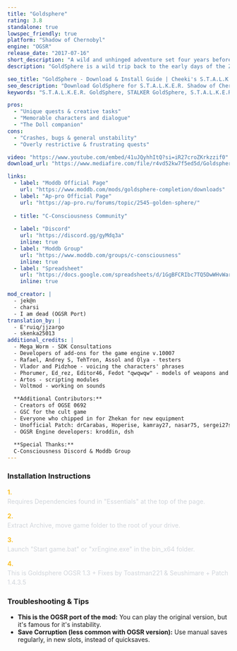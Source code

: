 ```yaml
---
title: "Goldsphere"
rating: 3.8
standalone: true
lowspec_friendly: true
platform: "Shadow of Chernobyl"
engine: "OGSR"
release_date: "2017-07-16"
short_description: "A wild and unhinged adventure set four years before Shadow of Chernobyl, mixing lots of open quests, puzzles, and bizarre occult mysteries. Full of Roadside Picnic references, it turns the Zone into a chaotic, unpredictable experience."
description: "GoldSphere is a wild trip back to the early days of the Zone. You play as Zhekan, one of the first stalkers, chasing the legend of the Wish Granter. <br>The mod is full of unique, creative quests and mechanics, great characters to meet, aeras to explore with weird puzzles, strange anomalies, and tons of hidden secrets. And you even have a creepy Doll companion to guide you through this world full of Roadside Picnic references, dark humor, and unexpected twists. <br>It can be buggy with some frustrating quests at times, but still, GoldSphere is considered a legendary, 'must-play once' mod despite its flaws. Especially when you realize it's the impressive work of a single developer."

seo_title: "GoldSphere - Download & Install Guide | Cheeki's S.T.A.L.K.E.R. Mods Archive"
seo_description: "Download GoldSphere for S.T.A.L.K.E.R. Shadow of Chernobyl. Complete installation guide, gameplay features, and detailed review on Cheeki's S.T.A.L.K.E.R. Mods Archive"
keywords: "S.T.A.L.K.E.R. GoldSphere, STALKER GoldSphere, S.T.A.L.K.E.R. story mods, STALKER story mods, Shadow of Chernobyl mods, STALKER Shadow of Chernobyl mods, Best STALKER Shadow of Chernobyl mods, best S.T.A.L.K.E.R. mods 2025, best STALKER mods 2025, immersive STALKER mod, best STALKER mod, Cheeki Breeki"

pros:
  - "Unique quests & creative tasks"
  - "Memorable characters and dialogue"
  - "The Doll companion"
cons:
  - "Crashes, bugs & general unstability"
  - "Overly restrictive & frustrating quests"

video: "https://www.youtube.com/embed/41uJQyhhItQ?si=iR27croZKrkzzif0"
download_url: "https://www.mediafire.com/file/r4vd52kw7f5ed5d/Goldsphere_%255BOGSR%255D.7z/file"

links:
  - label: "Moddb Official Page"
    url: "https://www.moddb.com/mods/goldsphere-completion/downloads"
  - label: "Ap-pro Official Page"
    url: "https://ap-pro.ru/forums/topic/2545-golden-sphere/"
  
  - title: "C-Consciousness Community"
  
  - label: "Discord"
    url: "https://discord.gg/gyMdq3a"
    inline: true
  - label: "Moddb Group"
    url: "https://www.moddb.com/groups/c-consciousness"
    inline: true
  - label: "Spreadsheet"
    url: "https://docs.google.com/spreadsheets/d/1GgBFCRIbc7TQ5DwWHvWaridX1G64PYoWItkLyr3pBPk/edit?gid=0#gid=0"
    inline: true

mod_creator: |
  - jek@n
  - charsi
  - I am dead (OGSR Port)
translation_by: |
  - E'ruiq/jjzargo
  - skenka25013
additional_credits: |
  - Mega_Worm - SDK Consultations
  - Developers of add-ons for the game engine v.10007
  - Rafael, Andrey S, TehTron, Assol and Olya - testers
  - Vlador and Pidzhoe - voicing the characters' phrases
  - Phorumer, Ed_rez, Editor46, Fedot "qwqwqw" - models of weapons and NPCs
  - Artos - scripting modules
  - Voltmod - working on sounds

  **Additional Contributors:**
  - Creators of OGSE 0692
  - GSC for the cult game
  - Everyone who chipped in for Zhekan for new equipment
  - Unofficial Patch: drCarabas, Hoperise, kamray27, nasar75, sergei27shus, Sharomet, 13stalker13
  - OGSR Engine developers: kroddin, dsh
  
  **Special Thanks:**
  C-Consciousness Discord & Moddb Group
---
```


### Installation Instructions

<div class="space-y-3 mt-4">
  <div class="flex items-start" style="gap: 0.75rem; margin-bottom: 0.75rem;">
    <span style="color: #fbbf24 !important; font-weight: bold; font-size: 0.875rem; flex-shrink: 0; line-height: 1.5; min-width: 1.2rem;">1.</span>
    <div style="flex: 1; line-height: 1.5;">
      <p style="margin: 0; color: #d1d5db;">Requires Dependencies found in "Essentials" at the top of the page.</p>
    </div>
  </div>

  <div class="flex items-start" style="gap: 0.75rem; margin-bottom: 0.75rem;">
    <span style="color: #fbbf24 !important; font-weight: bold; font-size: 0.875rem; flex-shrink: 0; line-height: 1.5; min-width: 1.2rem;">2.</span>
    <div style="flex: 1; line-height: 1.5;">
      <p style="margin: 0; color: #d1d5db;">Extract Archive, move game folder to the root of your drive.</p>
    </div>
  </div>

  <div class="flex items-start" style="gap: 0.75rem; margin-bottom: 0.75rem;">
    <span style="color: #fbbf24 !important; font-weight: bold; font-size: 0.875rem; flex-shrink: 0; line-height: 1.5; min-width: 1.2rem;">3.</span>
    <div style="flex: 1; line-height: 1.5;">
      <p style="margin: 0; color: #d1d5db;">Launch "Start game.bat" or "xrEngine.exe" in the bin_x64 folder.</p>
    </div>
  </div>

  <div class="flex items-start" style="gap: 0.75rem; margin-bottom: 0;">
    <span style="color: #fbbf24 !important; font-weight: bold; font-size: 0.875rem; flex-shrink: 0; line-height: 1.5; min-width: 1.2rem;">4.</span>
    <div style="flex: 1; line-height: 1.5;">
      <p style="margin: 0; color: #d1d5db;">This is Goldsphere OGSR 1.3 + Fixes by Toastman221 & Seushimare + Patch 1.4.3.5</p>
    </div>
  </div>
</div>

### Troubleshooting & Tips

- **This is the OGSR port of the mod:** You can play the original version, but it's famous for it's instability.
- **Save Corruption (less common with OGSR version):** Use manual saves regularly, in new slots, instead of quicksaves.
